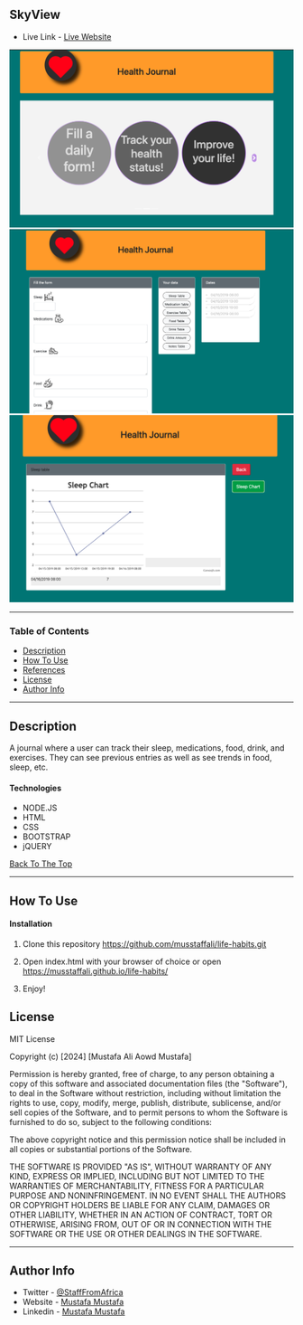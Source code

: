 ## SkyView

- Live Link - [Live Website](https://musstaffali.github.io/life-habits/)

![](img/screen1.png)
![](img/screen2.png)
![](img/screen3.png)


---

### Table of Contents
<!-- You're sections headers will be used to reference location of destination. -->

- [Description](#description)
- [How To Use](#how-to-use)
- [References](#references)
- [License](#license)
- [Author Info](#author-info)

---

## Description

A journal where a user can track their sleep, medications, food, drink, and exercises. They can see previous entries as well as see trends in food, sleep, etc.


#### Technologies

- NODE.JS
- HTML
- CSS
- BOOTSTRAP
- jQUERY

[Back To The Top](#read-me-template)

---

## How To Use

#### Installation

1. Clone this repository https://github.com/musstaffali/life-habits.git


2. Open index.html with your browser of choice or open https://musstaffali.github.io/life-habits/


3. Enjoy!


## License

MIT License

Copyright (c) [2024] [Mustafa Ali Aowd Mustafa]

Permission is hereby granted, free of charge, to any person obtaining a copy
of this software and associated documentation files (the "Software"), to deal
in the Software without restriction, including without limitation the rights
to use, copy, modify, merge, publish, distribute, sublicense, and/or sell
copies of the Software, and to permit persons to whom the Software is
furnished to do so, subject to the following conditions:

The above copyright notice and this permission notice shall be included in all
copies or substantial portions of the Software.

THE SOFTWARE IS PROVIDED "AS IS", WITHOUT WARRANTY OF ANY KIND, EXPRESS OR
IMPLIED, INCLUDING BUT NOT LIMITED TO THE WARRANTIES OF MERCHANTABILITY,
FITNESS FOR A PARTICULAR PURPOSE AND NONINFRINGEMENT. IN NO EVENT SHALL THE
AUTHORS OR COPYRIGHT HOLDERS BE LIABLE FOR ANY CLAIM, DAMAGES OR OTHER
LIABILITY, WHETHER IN AN ACTION OF CONTRACT, TORT OR OTHERWISE, ARISING FROM,
OUT OF OR IN CONNECTION WITH THE SOFTWARE OR THE USE OR OTHER DEALINGS IN THE
SOFTWARE.


---

## Author Info

- Twitter - [@StaffFromAfrica](https://twitter.com/StaffFromAfrica)
- Website - [Mustafa Mustafa](https://mumustafam.com)
- Linkedin - [Mustafa Mustafa](https://www.linkedin.com/in/mustafa-inc/)


